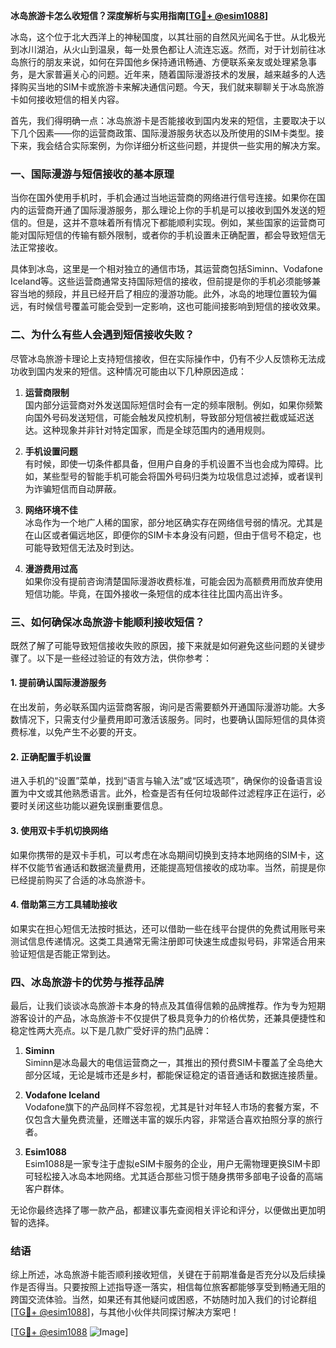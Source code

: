**冰岛旅游卡怎么收短信？深度解析与实用指南[[TG💪+ @esim1088](https://t.me/s/esim1088)]**

冰岛，这个位于北大西洋上的神秘国度，以其壮丽的自然风光闻名于世。从北极光到冰川湖泊，从火山到温泉，每一处景色都让人流连忘返。然而，对于计划前往冰岛旅行的朋友来说，如何在异国他乡保持通讯畅通、方便联系亲友或处理紧急事务，是大家普遍关心的问题。近年来，随着国际漫游技术的发展，越来越多的人选择购买当地的SIM卡或旅游卡来解决通信问题。今天，我们就来聊聊关于冰岛旅游卡如何接收短信的相关内容。

首先，我们得明确一点：冰岛旅游卡是否能接收到国内发来的短信，主要取决于以下几个因素——你的运营商政策、国际漫游服务状态以及所使用的SIM卡类型。接下来，我会结合实际案例，为你详细分析这些问题，并提供一些实用的解决方案。

### 一、国际漫游与短信接收的基本原理

当你在国外使用手机时，手机会通过当地运营商的网络进行信号连接。如果你在国内的运营商开通了国际漫游服务，那么理论上你的手机是可以接收到国外发送的短信的。但是，这并不意味着所有情况下都能顺利实现。例如，某些国家的运营商可能对国际短信的传输有额外限制，或者你的手机设置未正确配置，都会导致短信无法正常接收。

具体到冰岛，这里是一个相对独立的通信市场，其运营商包括Siminn、Vodafone Iceland等。这些运营商通常支持国际短信的接收，但前提是你的手机必须能够兼容当地的频段，并且已经开启了相应的漫游功能。此外，冰岛的地理位置较为偏远，有时候信号覆盖可能会受到一定影响，这也可能间接影响到短信的接收效果。

### 二、为什么有些人会遇到短信接收失败？

尽管冰岛旅游卡理论上支持短信接收，但在实际操作中，仍有不少人反馈称无法成功收到国内发来的短信。这种情况可能由以下几种原因造成：

1. **运营商限制**  
   国内部分运营商对外发送国际短信时会有一定的频率限制。例如，如果你频繁向国外号码发送短信，可能会触发风控机制，导致部分短信被拦截或延迟送达。这种现象并非针对特定国家，而是全球范围内的通用规则。

2. **手机设置问题**  
   有时候，即使一切条件都具备，但用户自身的手机设置不当也会成为障碍。比如，某些型号的智能手机可能会将国外号码归类为垃圾信息过滤掉，或者误判为诈骗短信而自动屏蔽。

3. **网络环境不佳**  
   冰岛作为一个地广人稀的国家，部分地区确实存在网络信号弱的情况。尤其是在山区或者偏远地区，即便你的SIM卡本身没有问题，但由于信号不稳定，也可能导致短信无法及时到达。

4. **漫游费用过高**  
   如果你没有提前咨询清楚国际漫游收费标准，可能会因为高额费用而放弃使用短信功能。毕竟，在国外接收一条短信的成本往往比国内高出许多。

### 三、如何确保冰岛旅游卡能顺利接收短信？

既然了解了可能导致短信接收失败的原因，接下来就是如何避免这些问题的关键步骤了。以下是一些经过验证的有效方法，供你参考：

#### 1. 提前确认国际漫游服务
在出发前，务必联系国内运营商客服，询问是否需要额外开通国际漫游功能。大多数情况下，只需支付少量费用即可激活该服务。同时，也要确认国际短信的具体资费标准，以免产生不必要的开支。

#### 2. 正确配置手机设置
进入手机的“设置”菜单，找到“语言与输入法”或“区域选项”，确保你的设备语言设置为中文或其他熟悉语言。此外，检查是否有任何垃圾邮件过滤程序正在运行，必要时关闭这些功能以避免误删重要信息。

#### 3. 使用双卡手机切换网络
如果你携带的是双卡手机，可以考虑在冰岛期间切换到支持本地网络的SIM卡，这样不仅能节省通话和数据流量费用，还能提高短信接收的成功率。当然，前提是你已经提前购买了合适的冰岛旅游卡。

#### 4. 借助第三方工具辅助接收
如果实在担心短信无法按时抵达，还可以借助一些在线平台提供的免费试用账号来测试信息传递情况。这类工具通常无需注册即可快速生成虚拟号码，非常适合用来验证短信是否能正常到达。

### 四、冰岛旅游卡的优势与推荐品牌

最后，让我们谈谈冰岛旅游卡本身的特点及其值得信赖的品牌推荐。作为专为短期游客设计的产品，冰岛旅游卡不仅提供了极具竞争力的价格优势，还兼具便捷性和稳定性两大亮点。以下是几款广受好评的热门品牌：

1. **Siminn**  
   Siminn是冰岛最大的电信运营商之一，其推出的预付费SIM卡覆盖了全岛绝大部分区域，无论是城市还是乡村，都能保证稳定的语音通话和数据连接质量。

2. **Vodafone Iceland**  
   Vodafone旗下的产品同样不容忽视，尤其是针对年轻人市场的套餐方案，不仅包含大量免费流量，还赠送丰富的娱乐内容，非常适合喜欢拍照分享的旅行者。

3. **Esim1088**  
   Esim1088是一家专注于虚拟eSIM卡服务的企业，用户无需物理更换SIM卡即可轻松接入冰岛本地网络。尤其适合那些习惯于随身携带多部电子设备的高端客户群体。

无论你最终选择了哪一款产品，都建议事先查阅相关评论和评分，以便做出更加明智的选择。

### 结语

综上所述，冰岛旅游卡能否顺利接收短信，关键在于前期准备是否充分以及后续操作是否得当。只要按照上述指导逐一落实，相信每位旅客都能够享受到畅通无阻的跨国交流体验。当然，如果还有其他疑问或困惑，不妨随时加入我们的讨论群组[[TG💪+ @esim1088](https://t.me/s/esim1088)]，与其他小伙伴共同探讨解决方案吧！

[[TG💪+ @esim1088](https://t.me/s/esim1088) ![Image](https://i.postimg.cc/4NQfJmqS/Snipaste-2025-05-13-00-14-12.png)]